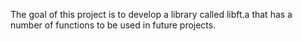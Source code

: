 The goal of this project is to develop a library called libft.a that has a number of functions to be used in future projects.
